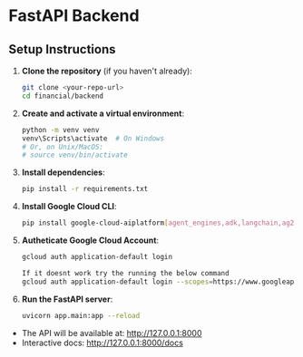 # FastAPI Backend

## Setup Instructions

1. **Clone the repository** (if you haven't already):
   ```sh
   git clone <your-repo-url>
   cd financial/backend
   ```

2. **Create and activate a virtual environment**:
   ```sh
   python -m venv venv
   venv\Scripts\activate  # On Windows
   # Or, on Unix/MacOS:
   # source venv/bin/activate
   ```

3. **Install dependencies**:
   ```sh
   pip install -r requirements.txt
   ```
4. **Install Google Cloud CLI**:
   ```sh
   pip install google-cloud-aiplatform[agent_engines,adk,langchain,ag2,llama_index]>=1.88.0
   ```

5. **Autheticate Google Cloud Account**:
   ```sh
   gcloud auth application-default login

   If it doesnt work try the running the below command
   gcloud auth application-default login --scopes=https://www.googleapis.com/auth/cloud-platform
   ```
4. **Run the FastAPI server**:
   ```sh
   uvicorn app.main:app --reload
   ```


- The API will be available at: http://127.0.0.1:8000
- Interactive docs: http://127.0.0.1:8000/docs 